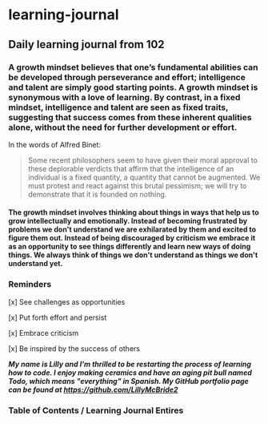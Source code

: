 # learning-journal
## Daily learning journal from 102
### A growth mindset believes that one’s fundamental abilities can be developed through perseverance and effort; intelligence and talent are simply good starting points. A growth mindset is synonymous with a love of learning. By contrast, in a fixed mindset, intelligence and talent are seen as fixed traits, suggesting that success comes from these inherent qualities alone, without the need for further development or effort.
In the words of Alfred Binet:
> Some recent philosophers seem to have given their moral approval to these deplorable verdicts that affirm that the intelligence of an individual is a fixed quantity, a quantity that cannot be augmented. We must protest and react against this brutal pessimism; we will try to demonstrate that it is founded on nothing.

#### The growth mindset involves thinking about things in ways that help us to grow intellectually and emotionally. Instead of becoming frustrated by problems we don't understand we are exhilarated by them and excited to figure them out. Instead of being discouraged by criticism we embrace it as an opportunity to see things differently and learn new ways of doing things. We always think of things we don't understand as things we don't understand yet.

### Reminders

 [x] See challenges as opportunities
 
 [x] Put forth effort and persist
 
 [x] Embrace criticism
 
 [x] Be inspired by the success of others
 
***My name is Lilly and I'm thrilled to be restarting the process of learning how to code. I enjoy making ceramics and have an aging pit bull named Todo, which means \"everything\" in Spanish. My GitHub portfolio page can be found at https://github.com/LillyMcBride2***

### Table of Contents / Learning Journal Entires

